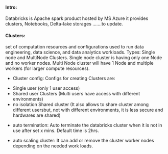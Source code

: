 #### Intro: 
Databricks is Apache spark product hosted by MS Azure it provides clusters, Notebooks, Delta-lake storages .......to update.

#### Clusters: 
set of computation resources and configurations used to run data engineering, data science, and data analytics workloads. Types: Single node and MultiNode Clusters. 
Single node cluster is having only one Node and no worker nodes. Multi Node cluster will have 1 Node and multiple workers (for larger compute resources).

* Cluster config: Configs for creating Clusters are:
- Single user (only 1 user access)
- Shared user Clusters (Multi users have access with different environments)
- no isolation Shared cluster (It also allows to share cluster among different usersbut, not with different environments, it is less secure and hardwares are shared)

* auto termination: Auto terminate the databricks cluster when it is not in use after set x mins. Default time is 2hrs.

* auto scaling cluster: It can add or remove the cluster worker nodes depending on the needed work loads.
